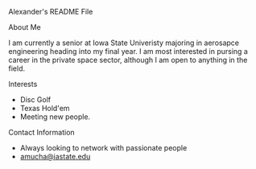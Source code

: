 Alexander's README File

About Me

I am currently a senior at Iowa State Univeristy majoring in aerosapce engineering heading into my final year. 
I am most interested in pursing a career in the private space sector, although I am open to anything in the field. 

Interests
- Disc Golf
- Texas Hold'em
- Meeting new people.

Contact Information
- Always looking to network with passionate people
- amucha@iastate.edu

